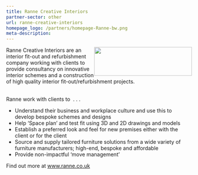```yaml
---
title: Ranne Creative Interiors
partner-sector: other
url: ranne-creative-interiors
homepage_logo: /partners/homepage-Ranne-bw.png
meta-description:
---
```


<p><img alt="" src="//clarity-strategies.github.io/ie-uploads/uploads/partners/Ranne_Logo_RGB.png" style="float:right; height:78px; width:265px" />Ranne Creative Interiors are an interior fit-out and refurbishment company working with clients to provide consultancy on innovative interior schemes and a construction of high quality interior fit-out/refurbishment projects.</p><p><br />Ranne work with clients to&nbsp; . . .</p><ul><li>Understand their business and workplace culture and use this to develop bespoke schemes and designs</li><li>Help &lsquo;Space plan&rsquo; and test fit using 3D and 2D drawings and models</li><li>Establish a preferred look and feel for new premises either with the client or for the client</li><li>Source and supply tailored furniture solutions from a wide variety of furniture manufacturers; high-end, bespoke and affordable</li><li>Provide non-impactful &lsquo;move management&rsquo;</li></ul><p>Find out more at <a href="http://www.ranne.co.uk">www.ranne.co.uk</a></p>

